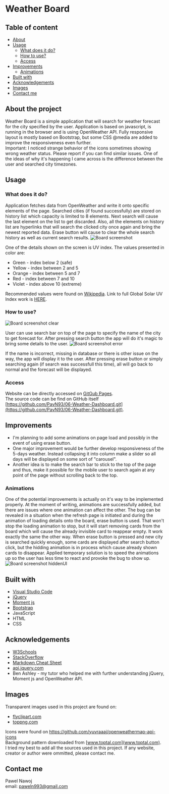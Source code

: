 # Weather Board
## Table of content
* [About](#about-the-project)
* [Usage](#usage)
  * [What does it do?](#what-does-it-do)
  * [How to use?](#how-to-use)
  * [Access](#Access)
* [Improvements](#Improvements)
  * [Animations](#Animations)
* [Built with](#built-with)
* [Acknowledgements](#Acknowledgements)
* [Images](#Images)
* [Contact me](#contact-me)
## About the project
Weather Board is a simple application that will search for weather forecast for the city specified by the user. Application is based on javascript, is running in the browser and is using OpenWeather API. Fully responsive layout is mostly based on Bootstrap, but some CSS @media are added to improve the responsiveness even further.  
Important: I noticed strange behavior of the icons sometimes showing wrong weather status. Please report if you can find similar issues. One of the ideas of why it's happening I came across is the difference between the user and searched city timezones.
## Usage
### What does it do?
Application fetches data from OpenWeather and write it onto specific elements of the page. Searched cities (if found successfully) are stored on history list which capacity is limited to 8 elements. Next search will cause the last element on the list to get discarded. Also, all the elements on history list are hyperlinks that will search the clicked city once again and bring the newest reported data. Erase button will cause to clear the whole search history as well as current search results.
![Board screenshot](./assets/images/Screenshot1.png)    

One of the details shown on the screen is UV index. The values presented in color are:
* Green - index below 2 (safe)
* Yellow - index between 2 and 5
* Orange - index between 5 and 7
* Red - index between 7 and 10
* Violet - index above 10 (extreme)  

Recommended values were found on [Wikipedia](https://en.wikipedia.org/wiki/Ultraviolet_index). Link to full Global Solar UV Index work is [HERE](https://www.who.int/uv/publications/en/UVIGuide.pdf).
### How to use?
![Board screenshot clear](./assets/images/ScreenshotClear.png)    

User can use search bar on top of the page to specify the name of the city to get forecast for. After pressing search button the app will do it's magic to bring some details to the user.
![Board screenshot error](./assets/images/ScreenshotError.png)    

If the name is incorrect, missing in database or there is other issue on the way, the app will display it to the user. After pressing erase button or simply searching again (if search was successfull this time), all will go back to normal and the forecast will be displayed.  
### Access
Website can be directly accessed on [GitGub Pages](https://pavn93.github.io/06-Weather-Dashboard/).  
The source code can be find on GitHub itself [https://github.com/PavN93/06-Weather-Dashboard.git](https://github.com/PavN93/06-Weather-Dashboard.git).  
## Improvements
* I'm planning to add some animations on page load and possibly in the event of using erase button.
* One major improvement would be further develop responsiveness of the 5-days weather. Instead collapsing it into column make a slider so all days will be displayed on some sort of "carousel".  
* Another idea is to make the search bar to stick to the top of the page and thus, make it possible for the mobile user to search again at any point of the page without scrolling back to the top.    

### Animations  
One of the potential improvements is actually on it's way to be implemented properly. At the moment of writing, animations are successfully added, but there are issues where one animation can affect the other. The bug can be revealed in a situation when the refresh page is initiated and during the animation of loading details onto the board, erase button is used. That won't stop the loading animation to stop, but it will start removing cards from the board which will cause the already invisible card to reappear empty. It work exactly the same the other way. When erase button is pressed and new city is searched quickly enough, some cards are displayed after search button click, but the hidding animation is in process which cause already shown cards to disappear. Applied temporary solution is to speed the animations up so the user has less time to react and provoke the bug to show up.
![Board screenshot hiddenUI](./assets/images/ScreenshotHiddenUI.png)    

## Built with
* [Visual Studio Code](https://code.visualstudio.com/)
* [jQuery](https://jquery.com/)
* [Moment js](https://momentjs.com/)
* [Bootstrap](https://getbootstrap.com/)
* JavaScript
* HTML
* CSS
## Acknowledgements
* [W3Schools](https://www.w3schools.com/)
* [StackOverflow](https://stackoverflow.com/)
* [Markdown Cheat Sheet](https://www.markdownguide.org/cheat-sheet/)
* [api.jquery.com](https://api.jquery.com/)
* Ben Ashley - my tutor who helped me with further understanding jQuery, Moment js and OpenWeather API.

## Images
Transparent images used in this project are found on:  
* [flyclipart.com](flyclipart.com)
* [toppng.com](toppng.com)    

Icons were found on [https://github.com/yuvraaaj/openweathermap-api-icons
](https://github.com/yuvraaaj/openweathermap-api-icons
)  
Background pattern downloaded from [www.toptal.com](www.toptal.com).  
I tried my best to add all the sources used in this project. If any website, creator or author were ommitted, please contact me.

## Contact me
Pawel Nawoj  
email: paweln993@gmail.com